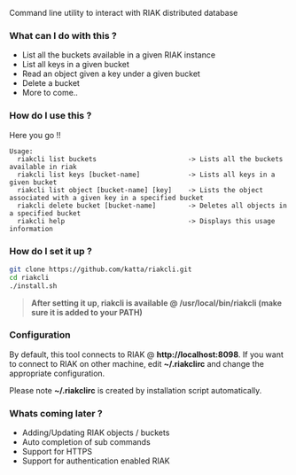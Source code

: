 Command line utility to interact with RIAK distributed database

### What can I do with this ?

* List all the buckets available in a given RIAK instance
* List all keys in a given bucket
* Read an object given a key under a given bucket
* Delete a bucket
* More to come..

### How do I use this ?

Here you go !!

```
Usage:
  riakcli list buckets                       -> Lists all the buckets available in riak
  riakcli list keys [bucket-name]            -> Lists all keys in a given bucket
  riakcli list object [bucket-name] [key]    -> Lists the object associated with a given key in a specified bucket
  riakcli delete bucket [bucket-name]        -> Deletes all objects in a specified bucket
  riakcli help                               -> Displays this usage information
```

### How do I set it up ?

```bash
git clone https://github.com/katta/riakcli.git
cd riakcli      
./install.sh
```

> __After setting it up, riakcli is available @ /usr/local/bin/riakcli (make sure it is added to your PATH)__

### Configuration

By default, this tool connects to RIAK @ __http://localhost:8098__. 
If you want to connect to RIAK on other machine, edit __~/.riakclirc__ and change the appropriate configuration.

Please note __~/.riakclirc__ is created by installation script automatically.

### Whats coming later ?

* Adding/Updating RIAK objects / buckets
* Auto completion of sub commands
* Support for HTTPS
* Support for authentication enabled RIAK

